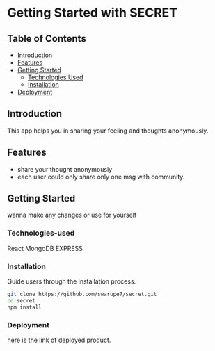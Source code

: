 # Getting Started with SECRET

## Table of Contents

- [Introduction](#introduction)
- [Features](#features)
- [Getting Started](#getting-started)
  - [Technologies Used](#technologies-used)
  - [Installation](#installation)
- [Deployment](#deployment)



## Introduction

This app helps you in sharing your feeling and thoughts anonymously. 

## Features


- share your thought anonymously 
- each user could only share only one msg with community.


## Getting Started

wanna make any changes or use for yourself

### Technologies-used

React
MongoDB
EXPRESS


### Installation

Guide users through the installation process.

```bash
git clone https://github.com/swarupe7/secret.git
cd secret 
npm install
```


### Deployment

here is the link of deployed product.

